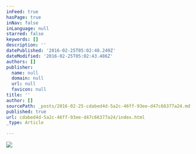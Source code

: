 ```yaml
---
inFeed: true
hasPage: true
inNav: false
inLanguage: null
starred: false
keywords: []
description: ''
datePublished: '2016-02-25T05:02:48.249Z'
dateModified: '2016-02-25T05:02:43.486Z'
authors: []
publisher:
  name: null
  domain: null
  url: null
  favicon: null
title: ''
author: []
sourcePath: _posts/2016-02-25-cdabed4d-5a2c-46ff-93ee-d47c66377a24.md
published: true
url: cdabed4d-5a2c-46ff-93ee-d47c66377a24/index.html
_type: Article

---
```

![](https://the-grid-user-content.s3-us-west-2.amazonaws.com/ae39fb0c-b133-4b3b-80ae-bf4126346013.png)